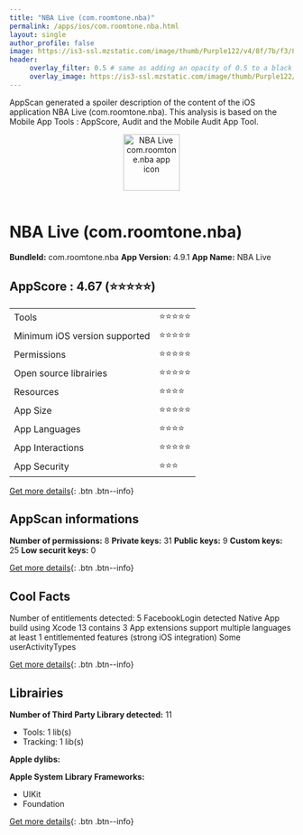```yaml
---
title: "NBA Live (com.roomtone.nba)"
permalink: /apps/ios/com.roomtone.nba.html
layout: single
author_profile: false
image: https://is3-ssl.mzstatic.com/image/thumb/Purple122/v4/8f/7b/f3/8f7bf300-2cc7-93a9-c123-5ac200070a19/AppIcon-1x_U007emarketing-0-6-0-85-220.png/512x512bb.jpg
header: 
     overlay_filter: 0.5 # same as adding an opacity of 0.5 to a black background
     overlay_image: https://is3-ssl.mzstatic.com/image/thumb/Purple122/v4/8f/7b/f3/8f7bf300-2cc7-93a9-c123-5ac200070a19/AppIcon-1x_U007emarketing-0-6-0-85-220.png/512x512bb.jpg
---
```

AppScan generated a spoiler description of the content of the iOS application NBA Live (com.roomtone.nba). This analysis is based on the Mobile App Tools : AppScore, Audit and the Mobile Audit App Tool.

  
  
<div style="text-align: center;"><img src="https://is3-ssl.mzstatic.com/image/thumb/Purple122/v4/8f/7b/f3/8f7bf300-2cc7-93a9-c123-5ac200070a19/AppIcon-1x_U007emarketing-0-6-0-85-220.png/512x512bb.jpg" width="100" height="100" alt="NBA Live com.roomtone.nba app icon"></div></br>
  
# NBA Live (com.roomtone.nba)

**BundleId:** com.roomtone.nba
**App Version:** 4.9.1
**App Name:** NBA Live


## AppScore : 4.67 (⭐️⭐️⭐️⭐️⭐️) 

<table>
<tr><td> Tools </td><td> ⭐️⭐️⭐️⭐️⭐️ </td></tr>
<tr><td> Minimum iOS version supported </td><td> ⭐️⭐️⭐️⭐️⭐️ </td></tr>
<tr><td> Permissions </td><td> ⭐️⭐️⭐️⭐️⭐️ </td></tr>
<tr><td> Open source librairies </td><td> ⭐️⭐️⭐️⭐️⭐️ </td></tr>
<tr><td> Resources </td><td> ⭐️⭐️⭐️⭐️ </td></tr>
<tr><td> App Size </td><td> ⭐️⭐️⭐️⭐️⭐️ </td></tr>
<tr><td> App Languages </td><td> ⭐️⭐️⭐️⭐️ </td></tr>
<tr><td> App Interactions </td><td> ⭐️⭐️⭐️⭐️⭐️ </td></tr>
<tr><td> App Security </td><td> ⭐️⭐️⭐️ </td></tr>
</table>

[Get more details](/pricing.html){: .btn .btn--info}  
  
## AppScan informations 

**Number of permissions:** 8
**Private keys:** 31
**Public keys:** 9
**Custom keys:** 25
**Low securit keys:** 0
  
[Get more details](/pricing.html){: .btn .btn--info}

## Cool Facts

Number of entitlements detected: 5
FacebookLogin detected
Native App
build using Xcode 13
contains 3 App extensions
support multiple languages
at least 1 entitlemented features (strong iOS integration)
Some userActivityTypes
  
[Get more details](/pricing.html){: .btn .btn--info}

## Librairies 
**Number of Third Party Library detected:** 11
- Tools: 1 lib(s)
- Tracking: 1 lib(s)

**Apple dylibs:**


**Apple System Library Frameworks:**
- UIKit
- Foundation


  
[Get more details](/pricing.html){: .btn .btn--info}

